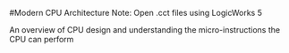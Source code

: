 #Modern CPU Architecture
 Note: Open .cct files using LogicWorks 5

An overview of CPU design and understanding the micro-instructions the CPU can perform
